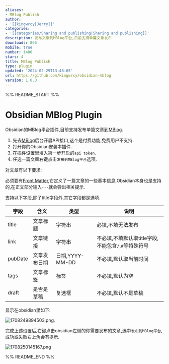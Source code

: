 ```yaml
---
aliases:
- MBlog Publish
author:
- '[[kingwrcy|Jerry]]'
categories:
- '[[categories/Sharing and publishing|Sharing and publishing]]'
description: 发布文章到MBlog平台,目前支持单篇文章发布
downloads: 866
mobile: true
number: 1480
stars: 4
title: MBlog Publish
type: plugin
updated: '2024-02-29T13:48:05'
url: https://github.com/kingwrcy/obsidian-mblog
version: 1.0.0
---
```


%% README_START %%

# Obsidian MBlog Plugin

Obsidian的MBlog平台插件,目前支持发布单篇文章到[MBlog](https://dev.mblog.club).

1. 先去[MBlog](https://dev.mblog.club)后台开启API接口,这个是付费功能,免费用户不支持.
2. 打开你的Obsidian安装本插件.
3. 在插件设置里填入第一步开启的`api token`.
4. 任选一篇文章右键点击`发布到MBlog平台`选项.

对文章有以下要求:

必须要有[Front Matter](https://v1.vuepress.vuejs.org/zh/guide/frontmatter.html),它定义了一篇文章的一些基本信息,Obsidian本身也是支持的,在正文部分输入`---`就会弹出相关提示.

支持以下字段,除了title字段外,其它字段都是选填.

| 字段|含义| 类型|说明 |
| --- | --- | --- | --- |
|title  |文章标题  |字符串  |必填,不填无法发布|
|link|文章链接|字符串|不必填,不填默认取title字段,不能包含`/`,`#`等特殊符号|
|pubDate|文章发布日期|日期,YYYY-MM-DD|不必填,默认取当前时间|
|tags|文章标签|标签|不必填,默认为空|
|draft|是否是草稿|复选框|不必填,默认不是草稿|

显示在obsidian里如下:

![1708249894503.png](https://cdn.mblog.club/2024/02/18/65d1d32903395.png).

完成上述设置后,右键点击obsidian左侧的你需要发布的文章,选中`发布到MBlog平台`,成功或失败右上角会有提示.

![1708250145167.png](https://cdn.mblog.club/2024/02/18/65d1d422eface.png)


%% README_END %%